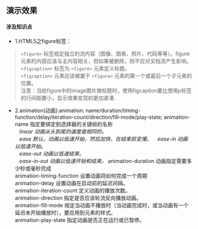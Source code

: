 ## 演示效果
#### 涉及知识点
- 1.HTML5之figure标签：
> `<figure>` 标签规定独立的流内容（图像、图表、照片、代码等等）。figure 元素的内容应该与主内容相关，但如果被删除，则不应对文档流产生影响。  
`<figcaption>` 标签为 `<figure>` 元素定义标题。  
`<figcaption>` 元素应该被置于 `<figure>` 元素的第一个或最后一个子元素的位置。  
注意：当给figure中的image图片做标题时，使用figcaption要比使用p标签的行间距要小，显示效果变现的更加紧凑.
- 2.animation(动画):animation: name/duration/timing-function/delay/iteration-count/direction/fill-mode/play-state;
animation-name	指定要绑定到选择器的关键帧的名称    
&nbsp;&nbsp; *linear	动画从头到尾的速度是相同的。  
&nbsp;&nbsp; ease	默认。动画以低速开始，然后加快，在结束前变慢。	
&nbsp;&nbsp; ease-in	动画以低速开始。	
&nbsp;&nbsp; ease-out	动画以低速结束。	
&nbsp;&nbsp; ease-in-out	动画以低速开始和结束。*
animation-duration	动画指定需要多少秒或毫秒完成  
animation-timing-function	设置动画将如何完成一个周期  
animation-delay	设置动画在启动前的延迟间隔。  
animation-iteration-count	定义动画的播放次数。  
animation-direction	指定是否应该轮流反向播放动画。  
animation-fill-mode	规定当动画不播放时（当动画完成时，或当动画有一个延迟未开始播放时），要应用到元素的样式。  
animation-play-state	指定动画是否正在运行或已暂停。
